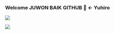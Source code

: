 ### Welcome JUWON BAIK GITHUB 🐷 <- Yuhiro

<a href="https://hits.seeyoufarm.com"><img src="https://hits.seeyoufarm.com/api/count/incr/badge.svg?url=https%3A%2F%2Fgithub.com%2FBAIKJUWON&count_bg=%23B211DE&title_bg=%23971CCE&icon=&icon_color=%23E7E7E7&title=hits&edge_flat=false"/></a>

<a href="https://bj.afreecatv.com/dmstj3715" target="_blank"><img src="https://img.shields.io/badge/Yuhiro pig-배경색?style=뱃지모양&logo=로고&logoColor=#50bcdf "/></a>
